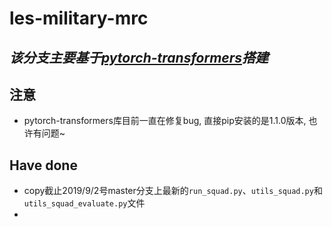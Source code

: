 # les-military-mrc
## *该分支主要基于[pytorch-transformers](https://github.com/huggingface/pytorch-transformers)搭建*

## 注意
- pytorch-transformers库目前一直在修复bug, 直接pip安装的是1.1.0版本, 也许有问题~

## Have done
- copy截止2019/9/2号master分支上最新的`run_squad.py`、`utils_squad.py`和`utils_squad_evaluate.py`文件
-
